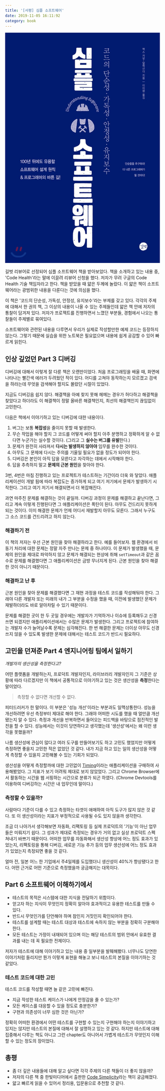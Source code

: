 ```yaml
---
title: '[서평] 심플 소프트웨어'
date: 2019-11-05 16:11:92
category: book
---
```


![simple_software](./images/simple_software.jpeg)

길벗 리뷰어로 선정되어 심플 소프트웨어 책을 받아보았다. 책을 소개하고 있는 내용 중, 'Code Health'라는 말에 이끌려 리뷰어 신청을 했다. 저자가 무려 구글의 Code Health 기술 책임자라고 한다. 책을 받았을 때 얇은 두께에 놀랐다. 이 얇은 책이 소프트웨어라는 광범위한 내용을 다룬다는 것에 의심을 했다.

이 책은 '코드의 단순성, 가독성, 안정성, 유지보수'라는 부제를 갖고 있다. 각각의 주제에 대해서 한 권의 책, 그 이상의 내용이 나올 수 있는 주제들인데 얇은 책 안에 저자의 통찰이 담겨져 있다. 저자가 프로젝트를 진행하면서 느꼈던 부분들, 경험에서 나오는 통찰들이 주제별로 묶여있다.

소프트웨어와 관련된 내용을 다루면서 우리가 실제로 작성할만한 예제 코드는 등장하지 않는다. 그렇기 때문에 실습을 위한 노트북은 필요없으며 내용에 쉽게 공감할 수 있어 빠르게 읽힌다.

## 인상 깊었던 Part 3 디버깅

디버깅에 대해서 이렇게 잘 다룬 책은 오랜만이었다. 처음 프로그래밍을 배울 때, 화면에 나타나는 빨간색 에러가 두려웠던 적이 있다. 어디를 고쳐야 동작하는지 모르겠고 검색을 하라는데 무엇을 검색해야 할지도 몰랐던 시절이 있었다.

지금도 디버깅음 쉽지 않다. 해결책을 아예 찾지 못해 헤메는 경우가 허다하고 해결책을 찾았다고 하더라도 이 해결책이 정말 올바른 해결책인지, 최선의 해결책인지 끊임없이 고민한다.

다음은 책에서 이야기하고 있는 디버깅에 대한 내용이다.

1. 버그는 보통 **복잡성**을 줄이지 못할 때 발생한다.
2. 무슨 작업을 해야 할지 그 코드를 어떻게 써야 할지 아주 분명하고 정확하게 알 수 없다면 누군가는 실수할 것이다. (그리고 그 **실수는 버그를 유발**한다.)
3. 문제가 완전히 사라져서 **다시는 발생하지 않아야** 임무를 완수한 것이다.
4. 아무도 그 문제에 다시는 주의를 기울일 필요가 없을 정도가 되어야 한다.
5. 디버깅은 본인이 아직 답을 모른다고 자각하는 데에서 시작해야 한다.
6. 답을 추측하지 말고 **문제의 근본 원인**을 찾아야 한다.

3번, 4번은 마침 진행하고 있는 프로젝트가 테스트하는 기간이라 더욱 와 닿았다. 애플리케이션이 개발 됨에 따라 복잡도는 증가하게 되고 여기 저기에서 문제가 발생하기 시작한다. 그리고 여기 저기서 해결되면서 더 복잡해진다.

과연 마주친 문제를 해결하는 것이 끝일까. 디버깅 과정이 문제를 해결하고 끝난다면, 그리고 계속 이렇게 진행된다면 그 애플리케이션은 폭탄이 된다. 아무도 건드리지 못하게 되는 것이다. 이미 해결한 문제가 언제 어디서 재발할지 아무도 모른다. 그래서 누구도 그 소스 코드를 건드리려고 하지 않는다.

### 해결하기 전

이 책의 저자는 우선 근본 원인을 찾아 해결하라고 한다. 예를 들어보자. 웹 환경에서 비동기 처리에 대한 문제는 정말 자주 만나는 문제 중 하나이다. 이 문제가 발생했을 때, 문제의 원인을 제대로 파악하지 않고 문제가 해결되는 현상에 취해 `setTimeout`과 같은 꼼수로 문제를 해결했다면 그 애플리케이션은 금방 무너지게 된다. 근본 원인을 찾아 해결한 것이 아니기 때문이다.

### 해결하고 난 후

근본 원인을 찾아 문제를 해결했다면 그 재현 과정을 테스트 코드를 작성해둬야 한다. 그래야 다른 개발자 또는 미래의 내가 그 부분을 수정을 했을 때, 이전에 발생했던 문제가 재발하더라도 바로 알아차릴 수 있기 때문이다.

문제를 해결한 곳이 한 두 곳일 경우에는 개발자가 기억하거나 이슈에 등록해두고 신경쓰면 되겠지만 애플리케이션에서는 수많은 문제가 발생한다. 그리고 프로젝트에 참여하는 개발자 수가 늘어날수록 문제는 심각해진다. 한 번 해결한 문제는 더이상 아무도 신경쓰지 않을 수 있도록 발생한 문제에 대해서는 테스트 코드가 반드시 필요하다.

## 고민을 던져준 Part 4 엔지니어링 팀에서 일하기

_개발자의 생산성을 측정한다고?_

어떤 플랫폼을 개발하는지, 프로덕트 개발자인지, 라이브러리 개발자인지 그 기준은 상황에 따라 다르겠지만 이 책에서 공통적으로 이야기하고 있는 것은 생산성을 **측정**한다는 말이었다.

> 측정할 수 없다면 개선할 수 없다.

피터드러커가 한 말이다. 이 부분은 '성능 개선'이라는 부분과도 일맥상통한다. 성능을 개선하려면 우선 측정부터 제대로 해야 한다. 그래야 어떠한 시도를 했을 때 얼만큼 개선됐는지 알 수 있다. 측정과 개선을 반복하면서 들어오는 피드백을 바탕으로 점진적인 발전을 할 수 있다. 성능에서는 이것이 당연하다고 생각했는데 '생산성'에서는 왜 이런 생각을 못했을까?

나름 생산성에 관심이 많다고 여러 도구를 만들어보기도 하고 고민도 했었지만 어떻게 측정하면 좋을지 고민한 적은 없었던 것 같다. 내가 지금 하고 있는 일의 생산성을 어떻게 측정할 수 있을지 고민해볼 수 있는 기회가 되었다.

생산성을 어떻게 측정할까에 대한 고민없이 [Timing](https://timingapp.com/)이라는 애플리케이션을 구매하여 사용해봤었다. 그 지표가 보기 어려워 제대로 보지 않았었다. 그리고 Chrome Browser에서 활동하는 시간을 웹 서핑하는 시간으로 분류가 되곤 하였다. (Chrome Devtools를 이용하여 디버깅하는 시간은 내 업무인데 말이다.)

### 측정할 수 있을까?

사람마다 기준이 다를 수 있고 측정하는 타겟이 애매하여 아직 도구가 많지 않은 것 같다. 또 이 생산성이라는 지표가 부정적으로 사용될 수도 있지 않을까 생각한다.

조금 더 나아가서 생각해보면 자동화, 리팩토링 등 실제 프로덕트의 '기능'이 아닌 업무들은 미뤄지기 쉽다. 그 성과가 제대로 측정되는 경우가 거의 없고 실상 프로덕트 스펙 쳐내기 바쁘기 때문이다. 어떠한 업무를 자동화해서 생산성 향상에 어느 정도 효과가 있었는지, 리팩토링을 통해 디버깅, 새로운 기능 추가 등의 업무 생산성에 어느 정도 효과가 있었는지 측정되면 좋을 것 같다.

얼마 전, 일본 어느 한 기업에서 주4일제를 도입했더니 생산성이 40%가 향상됐다고 한다. 어떤 근거로 어떤 기준으로 측정했을까 궁금해지는 대목이다.

## Part 6 소프트웨어 이해하기에서

- 테스트의 목적은 시스템에 대한 지식을 전달하기 위함이다.
- 얻고자 하는 지식이 무엇인지 정확히 알아야 효과적이고 유용한 테스트를 만들 수 있다.
- 반드시 무엇인가를 단언해야 하며 참인지 거짓인지 확인되어야 한다.
- 테스트를 설계할 때는 테스트 대상과 테스트에 속하지 않는 부분을 정확히 구분해야 한다.
- 모든 테스트는 가정이 내재되어 있으며 이는 해당 테스트의 범위 안에서 유효한 결과를 내는 데 꼭 필요한 전제이다.

저자가 테스트에 대해 이야기하고 있는 내용 중 일부분을 발췌해봤다. 너무나도 당연한 이야기처럼 들리지만 뭔가 이렇게 표현을 해놓고 보니 테스트의 본질을 이야기하는 것 같았다.

### 테스트 코드에 대한 고민

테스트 코드를 작성할 때면 늘 같은 고민에 빠진다.

- 지금 작성한 테스트 케이스가 나에게 안정감을 줄 수 있는가?
- 모든 케이스를 대응할 수 있을 정도로 충분한가?
- 구현과 의존성이 너무 심한 것은 아닌가?

정확히 어떠한 환경에서 어떤 테스트를 구현할 수 있는지 구현해야 하는지 이야기하고 있지는 않지만 테스트의 본질에 대해서 잘 설명하고 있는 것 같다. 하지만 테스트에 대해 집중해서 다루는 책도 아니고 그런 chapter도 아니어서 가볍게 테스트가 무엇인지 이해할 수 있는 정도의 장이었다.

## 총평

- 좀 더 깊은 내용들에 대해 알고 싶다면 각각 주제의 다른 책들이 더 좋지 않을까?
- 저자의 다른 책 중 한빛미디어에서 출판한 [Code Simplicity](http://www.hanbit.co.kr/store/books/look.php?p_code=E5791931926)라는 책이 궁금해졌다.
- 얇고 빠르게 읽을 수 있어서 정리용, 입문용으로 추천할 것 같다.
